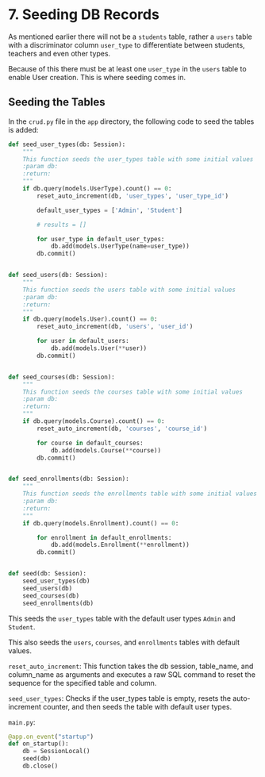 # 7. Seeding DB Records

As mentioned earlier there will not be a `students` table, rather a `users` table with a 
discriminator column `user_type` to differentiate between students, teachers and even other types.

Because of this there must be at least one `user_type` in the `users` table
to enable User creation. This is where seeding comes in.

## Seeding the Tables

In the `crud.py` file in the `app` directory, the following code to seed the tables is added:

```Python
def seed_user_types(db: Session):
    """
    This function seeds the user_types table with some initial values
    :param db:
    :return:
    """
    if db.query(models.UserType).count() == 0:
        reset_auto_increment(db, 'user_types', 'user_type_id')

        default_user_types = ['Admin', 'Student']

        # results = []

        for user_type in default_user_types:
            db.add(models.UserType(name=user_type))
        db.commit()


def seed_users(db: Session):
    """
    This function seeds the users table with some initial values
    :param db:
    :return:
    """
    if db.query(models.User).count() == 0:
        reset_auto_increment(db, 'users', 'user_id')

        for user in default_users:
            db.add(models.User(**user))
        db.commit()


def seed_courses(db: Session):
    """
    This function seeds the courses table with some initial values
    :param db:
    :return:
    """
    if db.query(models.Course).count() == 0:
        reset_auto_increment(db, 'courses', 'course_id')

        for course in default_courses:
            db.add(models.Course(**course))
        db.commit()


def seed_enrollments(db: Session):
    """
    This function seeds the enrollments table with some initial values
    :param db:
    :return:
    """
    if db.query(models.Enrollment).count() == 0:

        for enrollment in default_enrollments:
            db.add(models.Enrollment(**enrollment))
        db.commit()


def seed(db: Session):
    seed_user_types(db)
    seed_users(db)
    seed_courses(db)
    seed_enrollments(db)
```

This seeds the `user_types` table with the default user types `Admin` and `Student`.

This also seeds the `users`, `courses`, and `enrollments` tables with default values.

`reset_auto_increment`: This function takes the db session, table_name, and column_name as arguments and executes a raw SQL command to reset the sequence for the specified table and column.

`seed_user_types`: Checks if the user_types table is empty, resets the auto-increment counter, and then seeds the table with default user types.

`main.py`:

```Python
@app.on_event("startup")
def on_startup():
    db = SessionLocal()
    seed(db)
    db.close()
```

